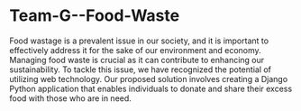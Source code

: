 # Team-G--Food-Waste

Food wastage is a prevalent issue in our society, and it is important to effectively address it for the sake of our environment and economy. Managing food waste is crucial as it can contribute to enhancing our sustainability. To tackle this issue, we have recognized the potential of utilizing web technology. Our proposed solution involves creating a Django Python application that enables individuals to donate and share their excess food with those who are in need.
